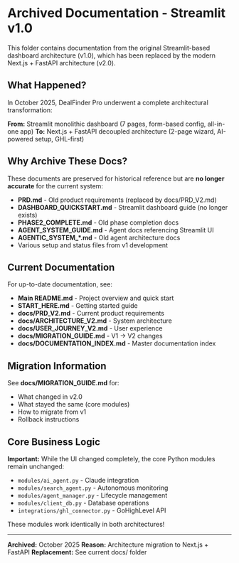 # Archived Documentation - Streamlit v1.0

This folder contains documentation from the original Streamlit-based dashboard architecture (v1.0), which has been replaced by the modern Next.js + FastAPI architecture (v2.0).

## What Happened?

In October 2025, DealFinder Pro underwent a complete architectural transformation:

**From:** Streamlit monolithic dashboard (7 pages, form-based config, all-in-one app)
**To:** Next.js + FastAPI decoupled architecture (2-page wizard, AI-powered setup, GHL-first)

## Why Archive These Docs?

These documents are preserved for historical reference but are **no longer accurate** for the current system:

- **PRD.md** - Old product requirements (replaced by docs/PRD_V2.md)
- **DASHBOARD_QUICKSTART.md** - Streamlit dashboard guide (no longer exists)
- **PHASE2_COMPLETE.md** - Old phase completion docs
- **AGENT_SYSTEM_GUIDE.md** - Agent docs referencing Streamlit UI
- **AGENTIC_SYSTEM_*.md** - Old agent architecture docs
- Various setup and status files from v1 development

## Current Documentation

For up-to-date documentation, see:

- **Main README.md** - Project overview and quick start
- **START_HERE.md** - Getting started guide
- **docs/PRD_V2.md** - Current product requirements
- **docs/ARCHITECTURE_V2.md** - System architecture
- **docs/USER_JOURNEY_V2.md** - User experience
- **docs/MIGRATION_GUIDE.md** - V1 → V2 changes
- **docs/DOCUMENTATION_INDEX.md** - Master documentation index

## Migration Information

See **docs/MIGRATION_GUIDE.md** for:
- What changed in v2.0
- What stayed the same (core modules)
- How to migrate from v1
- Rollback instructions

## Core Business Logic

**Important:** While the UI changed completely, the core Python modules remain unchanged:
- `modules/ai_agent.py` - Claude integration
- `modules/search_agent.py` - Autonomous monitoring
- `modules/agent_manager.py` - Lifecycle management
- `modules/client_db.py` - Database operations
- `integrations/ghl_connector.py` - GoHighLevel API

These modules work identically in both architectures!

---

**Archived:** October 2025
**Reason:** Architecture migration to Next.js + FastAPI
**Replacement:** See current docs/ folder
